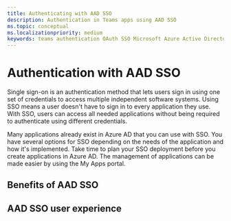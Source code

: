 ```yaml
---
title: Authenticating with AAD SSO
description: Authentication in Teams apps using AAD SSO
ms.topic: conceptual
ms.localizationpriority: medium
keywords: teams authentication OAuth SSO Microsoft Azure Active Directory (Azure AD)
---
```

# Authentication with AAD SSO

Single sign-on is an authentication method that lets users sign in using one set of credentials to access multiple independent software systems. Using SSO means a user doesn't have to sign in to every application they use. With SSO, users can access all needed applications without being required to authenticate using different credentials.

Many applications already exist in Azure AD that you can use with SSO. You have several options for SSO depending on the needs of the application and how it's implemented. Take time to plan your SSO deployment before you create applications in Azure AD. The management of applications can be made easier by using the My Apps portal.

## Benefits of AAD SSO


## AAD SSO user experience


